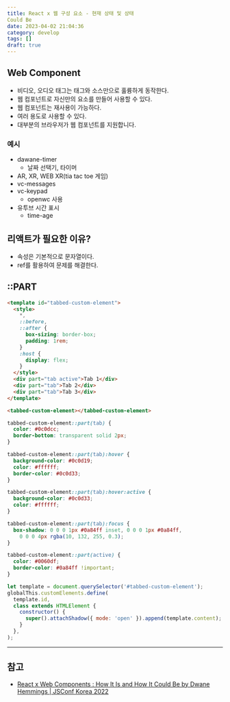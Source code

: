 ```yaml
---
title: React x 웹 구성 요소 - 현재 상태 및 상태
Could Be
date: 2023-04-02 21:04:36
category: develop
tags: []
draft: true
---
```


## Web Component

- 비디오, 오디오 태그는 태그와 소스만으로 훌륭하게 동작한다.
- 웹 컴포넌트로 자신만의 요소를 만들어 사용할 수 있다.
- 웹 컴포넌트는 재사용이 가능하다.
- 여러 용도로 사용할 수 있다.
- 대부분의 브라우저가 웹 컴포넌트를 지원합니다.

### 예시

- dawane-timer
  - 날짜 선택기, 타이머
- AR, XR, WEB XR(tia tac toe 게임)
- vc-messages
- vc-keypad
  - openwc 사용
- 유투브 시간 표시
  - time-age

## 리액트가 필요한 이유?

- 속성은 기본적으로 문자열이다.
- ref를 활용하여 문제를 해결한다.

## ::PART

```html
<template id="tabbed-custom-element">
  <style>
    *,
    ::before,
    ::after {
      box-sizing: border-box;
      padding: 1rem;
    }
    :host {
      display: flex;
    }
  </style>
  <div part="tab active">Tab 1</div>
  <div part="tab">Tab 2</div>
  <div part="tab">Tab 3</div>
</template>

<tabbed-custom-element></tabbed-custom-element>
```

```css
tabbed-custom-element::part(tab) {
  color: #0c0dcc;
  border-bottom: transparent solid 2px;
}

tabbed-custom-element::part(tab):hover {
  background-color: #0c0d19;
  color: #ffffff;
  border-color: #0c0d33;
}

tabbed-custom-element::part(tab):hover:active {
  background-color: #0c0d33;
  color: #ffffff;
}

tabbed-custom-element::part(tab):focus {
  box-shadow: 0 0 0 1px #0a84ff inset, 0 0 0 1px #0a84ff,
    0 0 0 4px rgba(10, 132, 255, 0.3);
}

tabbed-custom-element::part(active) {
  color: #0060df;
  border-color: #0a84ff !important;
}
```

```js
let template = document.querySelector('#tabbed-custom-element');
globalThis.customElements.define(
  template.id,
  class extends HTMLElement {
    constructor() {
      super().attachShadow({ mode: 'open' }).append(template.content);
    }
  },
);
```

---

## 참고

- [React x Web Components : How It Is and How It Could Be by Dwane Hemmings | JSConf Korea 2022](https://www.youtube.com/watch?v=JFotV9Fb6cI)
